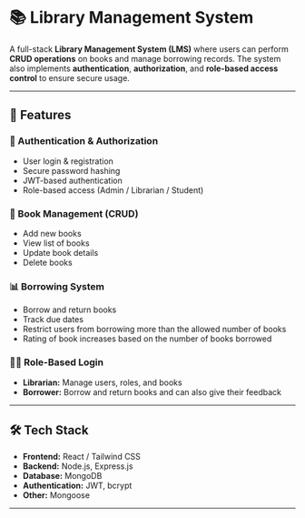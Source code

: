 # 📚 Library Management System

A full-stack **Library Management System (LMS)** where users can perform **CRUD operations** on books and manage borrowing records. The system also implements **authentication**, **authorization**, and **role-based access control** to ensure secure usage.  

---

## 🚀 Features

### 🔐 Authentication & Authorization
- User login & registration
- Secure password hashing
- JWT-based authentication
- Role-based access (Admin / Librarian / Student)

### 📖 Book Management (CRUD)
- Add new books
- View list of books
- Update book details
- Delete books

### 📊 Borrowing System
- Borrow and return books
- Track due dates
- Restrict users from borrowing more than the allowed number of books
- Rating of book increases based on the number of books borrowed

### 👩‍💼 Role-Based Login
- **Librarian:** Manage users, roles, and books  
- **Borrower:** Borrow and return books and can also give their feedback 

---

## 🛠️ Tech Stack

- **Frontend:** React / Tailwind CSS  
- **Backend:** Node.js, Express.js  
- **Database:** MongoDB  
- **Authentication:** JWT, bcrypt  
- **Other:** Mongoose 

---
